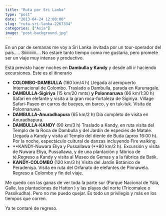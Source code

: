 ```yaml
---
title: "Ruta por Sri Lanka"
type: "post"
date: "2013-04-24 12:00:00"
slug: "ruta-sri-lanka-2267334"
categories: ["Asia"]
image: "post-background.jpg"
---
```


 [](/wp-content/uploads/2013/04/5177ab1aa3517s252799.jpg)

 En un par de semanas me voy a Sri Lanka invitada por un tour-operador del país..... Síiiiiiiiiii.... No estaré tanto tiempo como me gustaría, pero promete ser un viaje muy intenso y productivo.

 Está previsto hacer noches en **Dambulla y Kandy** y desde allí ir haciendo excursiones. Este es el itinerario

- **COLOMBO-DAMBULLA** (160 km/4 h) Llegada al aeropuerto Internacional de Colombo. Traslado a Dambulla, parada en Kurunagale.
- **DAMBULLA-Sigiriya** (15 km/20 mnts) **y Polonnaruwa** (66 km/1:30 h) Safari en elefante y visita a la gran roca-fortaleza de Sigiriya. Village Safari-Paseo en carros de bueyes, en barco, y en tuk-tuk. Visita de Polonnaruwa.
- **DAMBULLA-Anuradhapura** (65 km/2 h) Día completo de visita en Anuradhapura.
- **DAMBULLA-KANDY** (90 km/3 h) Traslado a Kandy, en ruta visita del Templo de la Roca de Dambulla y del Jardín de especies de Matale. Llegada a Kandy y visita al Templo del diente de Buda (aprox 16:00 h). Por la noche, espectáculo cultural de danzas incluyendo Fire walking.
- **KANDY-Nuwara Eliya y Pussallawa (**80 km/2 h). Excursión y visita de Nuwara Eliya, Pussallawa, y de una plantación y fábrica de té.Regreso a Kandy y visita al Museo de Gemas y a la fábrica de Batik.
- **KANDY-COLOMBO** (120 km/3 h) Visita del Jardín Botánico de Peradeniya. Visita en ruta del Orfanato de elefantes de Pinnawela. Regreso a Colombo y fin del viaje.

 Me quedo con las ganas de ver toda la parte sur (Parque Nacional de Yala, Galle, las plantaciones de Hatton ) y las playas del norte (Tricomalee o Passikudha). Pero no me puedo quejar. Es todo un privilegio y más en los tiempos que corren.

 Ya te contaré de regreso.